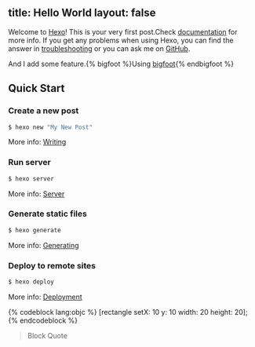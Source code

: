 title: Hello World
layout: false
---
Welcome to [Hexo](http://hexo.io/)! This is your very first post.Check [documentation](http://hexo.io/docs/) for more info. If you get any problems when using Hexo, you can find the answer in [troubleshooting](http://hexo.io/docs/troubleshooting.html) or you can ask me on [GitHub](https://github.com/hexojs/hexo/issues).

And I add some feature.{% bigfoot %}Using <a href='http://www.bigfootjs.com/'>bigfoot</a>{% endbigfoot %}
<!-- more --> 
## Quick Start

### Create a new post

``` bash
$ hexo new "My New Post"
```

More info: [Writing](http://hexo.io/docs/writing.html)

### Run server

``` bash
$ hexo server
```

More info: [Server](http://hexo.io/docs/server.html)

### Generate static files

``` bash
$ hexo generate
```

More info: [Generating](http://hexo.io/docs/generating.html)

### Deploy to remote sites

``` bash
$ hexo deploy
```

More info: [Deployment](http://hexo.io/docs/deployment.html)

{% codeblock lang:objc %}
[rectangle setX: 10 y: 10 width: 20 height: 20];
{% endcodeblock %}

> Block Quote